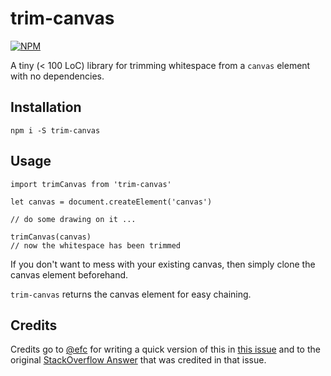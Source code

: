 # trim-canvas

[![NPM](https://nodei.co/npm/trim-canvas.png?downloads=true&downloadRank=true&stars=true)](https://npmjs.org/package/trim-canvas)

A tiny (< 100 LoC) library for trimming whitespace from a `canvas` element with
no dependencies.

## Installation

`npm i -S trim-canvas`

## Usage

```
import trimCanvas from 'trim-canvas'

let canvas = document.createElement('canvas')

// do some drawing on it ...

trimCanvas(canvas)
// now the whitespace has been trimmed
```

If you don't want to mess with your existing canvas, then simply clone the
canvas element beforehand.

`trim-canvas` returns the canvas element for easy chaining.

## Credits

Credits go to [@efc](https://github.com/efc) for writing a quick version of this
in [this issue](https://github.com/szimek/signature_pad/issues/49#issue-29108215)
and to the original [StackOverflow Answer](http://stackoverflow.com/a/12178531/3431180)
that was credited in that issue.

